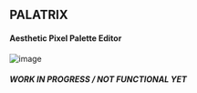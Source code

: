 ## PALATRIX
#### Aesthetic Pixel Palette Editor
![image](https://user-images.githubusercontent.com/67387763/233976195-1b4def7e-7b1f-44db-9d25-0e6d893bf071.png)








##### WORK IN PROGRESS / NOT FUNCTIONAL YET
